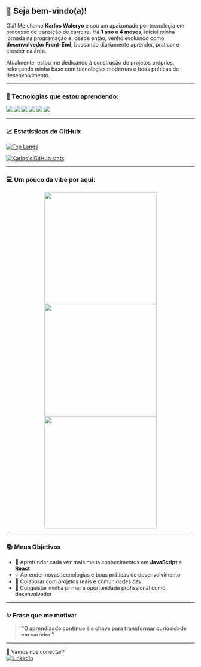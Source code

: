 ## 👋 Seja bem-vindo(a)!

Olá! Me chamo **Karlos Waleryo** e sou um apaixonado por tecnologia em processo de transição de carreira. Há **1 ano e 4 meses**, iniciei minha jornada na programação e, desde então, venho evoluindo como **desenvolvedor Front-End**, buscando diariamente aprender, praticar e crescer na área.

Atualmente, estou me dedicando à construção de projetos próprios, reforçando minha base com tecnologias modernas e boas práticas de desenvolvimento.

---

### 🚀 Tecnologias que estou aprendendo:

<p align="left">
  <img src="https://img.shields.io/badge/HTML5-E34F26?style=for-the-badge&logo=html5&logoColor=white"/>
  <img src="https://img.shields.io/badge/CSS3-1572B6?style=for-the-badge&logo=css3&logoColor=white"/>
  <img src="https://img.shields.io/badge/JavaScript-F7DF1E?style=for-the-badge&logo=javascript&logoColor=black"/>
  <img src="https://img.shields.io/badge/Git-F05032?style=for-the-badge&logo=git&logoColor=white"/>
  <img src="https://img.shields.io/badge/GitHub-181717?style=for-the-badge&logo=github&logoColor=white"/>
  <img src="https://img.shields.io/badge/React-20232A?style=for-the-badge&logo=react&logoColor=61DAFB"/>
</p>

---

### 📈 Estatísticas do GitHub:

[![Top Langs](https://github-readme-stats.vercel.app/api/top-langs/?username=karloswaleryodsn&layout=compact)](https://github.com/anuraghazra/github-readme-stats)

[![Karlos's GitHub stats](https://github-readme-stats.vercel.app/api?username=karloswaleryodsn&show_icons=true)](https://github.com/anuraghazra/github-readme-stats)

---

### 💻 Um pouco da vibe por aqui:

<p align="center">
  <img src="https://media.giphy.com/media/Y4ak9Ki2GZCbJxAnJD/giphy.gif" width="300"/>
  <img src="https://media.giphy.com/media/ZVik7pBtu9dNS/giphy.gif" width="300"/>
  <img src="https://media.giphy.com/media/3o7TKMt1VVNkHV2PaE/giphy.gif" width="300"/>
</p>

---

### 📚 Meus Objetivos

- 🧠 Aprofundar cada vez mais meus conhecimentos em **JavaScript** e **React**  
- 💡 Aprender novas tecnologias e boas práticas de desenvolvimento  
- 🤝 Colaborar com projetos reais e comunidades dev  
- 💼 Conquistar minha primeira oportunidade profissional como desenvolvedor

---

### ✨ Frase que me motiva:

> **"O aprendizado contínuo é a chave para transformar curiosidade em carreira."**

---

🔗 Vamos nos conectar?  
[![LinkedIn](https://img.shields.io/badge/LinkedIn-0A66C2?style=flat&logo=linkedin&logoColor=white)](https://www.linkedin.com/in/karlos-waleryo-31119a2b0/)
